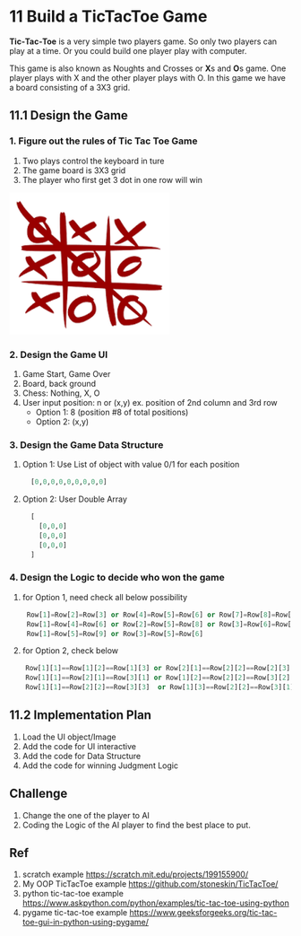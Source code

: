 # 11 Build a TicTacToe Game

**Tic‐Tac‐Toe** is a very simple two players game.  So only two players can play at a time. Or you could build one player play with computer.

This game is also known as Noughts and Crosses or **X**s and **O**s game. One player plays with X and
the other player plays with O. In this game we have a board consisting of a 3X3 grid.

## 11.1 Design the Game

### 1. Figure out the rules of Tic Tac Toe Game

1. Two plays control the keyboard in ture
2. The game board is 3X3 grid
3. The player who first get 3 dot in one row will win

![tic-tac-toe](11.TicTacToe.png)

### 2. Design the Game UI

1. Game Start, Game Over
2. Board, back ground
3. Chess: Nothing, X, O
4. User input position: n or (x,y)
   ex. position of 2nd column and 3rd row
    - Option 1: 8 (position #8 of total positions)
    - Option 2: (x,y)

### 3. Design the Game Data Structure

1. Option 1: Use List of object with value 0/1 for each position
  
   ```python
     [0,0,0,0,0,0,0,0,0]
   ```

2. Option 2: User Double Array

    ```python
      [
        [0,0,0]
        [0,0,0]
        [0,0,0]
      ]
    ```

### 4. Design the Logic to decide who won the game

1. for Option 1, need check all below possibility

   ```python
    Row[1]=Row[2]=Row[3] or Row[4]=Row[5]=Row[6] or Row[7]=Row[8]=Row[9]
    Row[1]=Row[4]=Row[6] or Row[2]=Row[5]=Row[8] or Row[3]=Row[6]=Row[9]
    Row[1]=Row[5]=Row[9] or Row[3]=Row[5]=Row[6]
   ```

2. for Option 2, check below

```python
    Row[1][1]==Row[1][2]==Row[1][3] or Row[2][1]==Row[2][2]==Row[2][3] or Row[3][1]==Row[3][2]==Row[3][3]
    Row[1][1]==Row[2][1]==Row[3][1] or Row[1][2]==Row[2][2]==Row[3][2] or Row[1][3]==Row[2][3]==Row[3][3]
    Row[1][1]==Row[2][2]==Row[3][3]  or Row[1][3]==Row[2][2]==Row[3][1]
```

## 11.2 Implementation Plan

 1. Load the UI object/Image
 2. Add the code for UI interactive
 3. Add the code for Data Structure
 4. Add the code for winning Judgment Logic

## Challenge

1. Change the one of the player to AI
2. Coding the Logic of the AI player to find the best place to put.

## Ref

1. scratch example <https://scratch.mit.edu/projects/199155900/>
2. My OOP TicTacToe example <https://github.com/stoneskin/TicTacToe/>
3. python tic-tac-toe example <https://www.askpython.com/python/examples/tic-tac-toe-using-python>
4. pygame tic-tac-toe example <https://www.geeksforgeeks.org/tic-tac-toe-gui-in-python-using-pygame/>